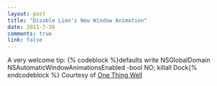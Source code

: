```yaml
--- 
layout: post
title: "Disable Lion's New Window Animation"
date: 2011-7-26
comments: true
link: false
---
```

A very welcome tip:
{% codeblock %}defaults write NSGlobalDomain NSAutomaticWindowAnimationsEnabled -bool NO; killall Dock{% endcodeblock %}
Courtesy of <a title="Disable Lion New Window Animations" href="http://onethingwell.org/post/8086769966/disable-lions-new-window-animation" target="_blank">One Thing Well</a>

&nbsp;

